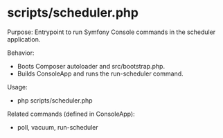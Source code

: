 # scripts/scheduler.php

Purpose: Entrypoint to run Symfony Console commands in the scheduler application.

Behavior:
- Boots Composer autoloader and src/bootstrap.php.
- Builds ConsoleApp and runs the run-scheduler command.

Usage:
- php scripts/scheduler.php

Related commands (defined in ConsoleApp):
- poll, vacuum, run-scheduler
